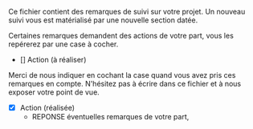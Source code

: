 Ce fichier contient des remarques de suivi sur votre projet. Un
nouveau suivi vous est matérialisé par une nouvelle section datée.

Certaines remarques demandent des actions de votre part, vous les
repérerez par une case à cocher.

- []  Action (à réaliser) 

Merci de nous indiquer en cochant la case quand vous avez pris ces
remarques en compte. N'hésitez pas à écrire dans ce fichier et à nous
exposer votre point de vue.

- [x] Action (réalisée)
    - REPONSE éventuelles remarques de votre part, 
